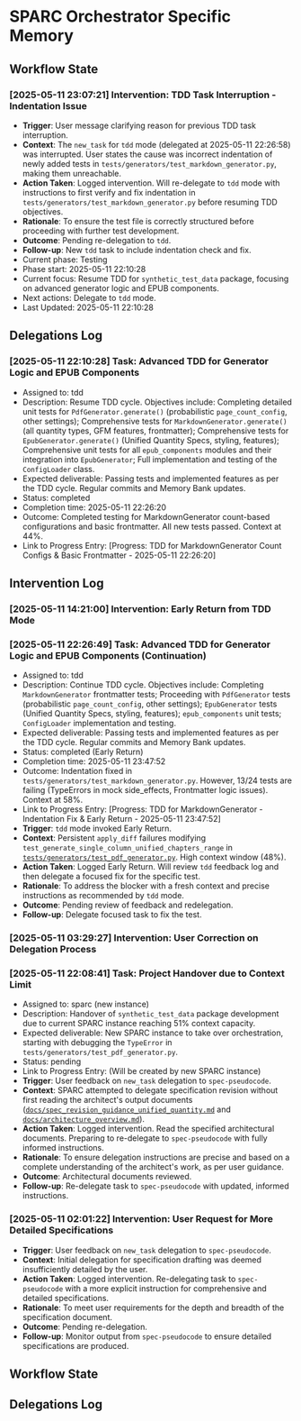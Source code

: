 # SPARC Orchestrator Specific Memory
<!-- Entries below should be added reverse chronologically (newest first) -->

## Workflow State
### [2025-05-11 23:07:21] Intervention: TDD Task Interruption - Indentation Issue
- **Trigger**: User message clarifying reason for previous TDD task interruption.
- **Context**: The `new_task` for `tdd` mode (delegated at 2025-05-11 22:26:58) was interrupted. User states the cause was incorrect indentation of newly added tests in `tests/generators/test_markdown_generator.py`, making them unreachable.
- **Action Taken**: Logged intervention. Will re-delegate to `tdd` mode with instructions to first verify and fix indentation in `tests/generators/test_markdown_generator.py` before resuming TDD objectives.
- **Rationale**: To ensure the test file is correctly structured before proceeding with further test development.
- **Outcome**: Pending re-delegation to `tdd`.
- **Follow-up**: New `tdd` task to include indentation check and fix.
- Current phase: Testing
- Phase start: 2025-05-11 22:10:28
- Current focus: Resume TDD for `synthetic_test_data` package, focusing on advanced generator logic and EPUB components.
- Next actions: Delegate to `tdd` mode.
- Last Updated: 2025-05-11 22:10:28

## Delegations Log
### [2025-05-11 22:10:28] Task: Advanced TDD for Generator Logic and EPUB Components
- Assigned to: tdd
- Description: Resume TDD cycle. Objectives include: Completing detailed unit tests for `PdfGenerator.generate()` (probabilistic `page_count_config`, other settings); Comprehensive tests for `MarkdownGenerator.generate()` (all quantity types, GFM features, frontmatter); Comprehensive tests for `EpubGenerator.generate()` (Unified Quantity Specs, styling, features); Comprehensive unit tests for all `epub_components` modules and their integration into `EpubGenerator`; Full implementation and testing of the `ConfigLoader` class.
- Expected deliverable: Passing tests and implemented features as per the TDD cycle. Regular commits and Memory Bank updates.
- Status: completed
- Completion time: 2025-05-11 22:26:20
- Outcome: Completed testing for MarkdownGenerator count-based configurations and basic frontmatter. All new tests passed. Context at 44%.
- Link to Progress Entry: [Progress: TDD for MarkdownGenerator Count Configs & Basic Frontmatter - 2025-05-11 22:26:20]
## Intervention Log
### [2025-05-11 14:21:00] Intervention: Early Return from TDD Mode
### [2025-05-11 22:26:49] Task: Advanced TDD for Generator Logic and EPUB Components (Continuation)
- Assigned to: tdd
- Description: Continue TDD cycle. Objectives include: Completing `MarkdownGenerator` frontmatter tests; Proceeding with `PdfGenerator` tests (probabilistic `page_count_config`, other settings); `EpubGenerator` tests (Unified Quantity Specs, styling, features); `epub_components` unit tests; `ConfigLoader` implementation and testing.
- Expected deliverable: Passing tests and implemented features as per the TDD cycle. Regular commits and Memory Bank updates.
- Status: completed (Early Return)
- Completion time: 2025-05-11 23:47:52
- Outcome: Indentation fixed in `tests/generators/test_markdown_generator.py`. However, 13/24 tests are failing (TypeErrors in mock side_effects, Frontmatter logic issues). Context at 58%.
- Link to Progress Entry: [Progress: TDD for MarkdownGenerator - Indentation Fix & Early Return - 2025-05-11 23:47:52]
- **Trigger**: `tdd` mode invoked Early Return.
- **Context**: Persistent `apply_diff` failures modifying `test_generate_single_column_unified_chapters_range` in [`tests/generators/test_pdf_generator.py`](tests/generators/test_pdf_generator.py:1). High context window (48%).
- **Action Taken**: Logged Early Return. Will review `tdd` feedback log and then delegate a focused fix for the specific test.
- **Rationale**: To address the blocker with a fresh context and precise instructions as recommended by `tdd` mode.
- **Outcome**: Pending review of feedback and redelegation.
- **Follow-up**: Delegate focused task to fix the test.
### [2025-05-11 03:29:27] Intervention: User Correction on Delegation Process
### [2025-05-11 22:08:41] Task: Project Handover due to Context Limit
- Assigned to: sparc (new instance)
- Description: Handover of `synthetic_test_data` package development due to current SPARC instance reaching 51% context capacity.
- Expected deliverable: New SPARC instance to take over orchestration, starting with debugging the `TypeError` in `tests/generators/test_pdf_generator.py`.
- Status: pending
- Link to Progress Entry: (Will be created by new SPARC instance)
- **Trigger**: User feedback on `new_task` delegation to `spec-pseudocode`.
- **Context**: SPARC attempted to delegate specification revision without first reading the architect's output documents ([`docs/spec_revision_guidance_unified_quantity.md`](docs/spec_revision_guidance_unified_quantity.md) and [`docs/architecture_overview.md`](docs/architecture_overview.md)).
- **Action Taken**: Logged intervention. Read the specified architectural documents. Preparing to re-delegate to `spec-pseudocode` with fully informed instructions.
- **Rationale**: To ensure delegation instructions are precise and based on a complete understanding of the architect's work, as per user guidance.
- **Outcome**: Architectural documents reviewed.
- **Follow-up**: Re-delegate task to `spec-pseudocode` with updated, informed instructions.
### [2025-05-11 02:01:22] Intervention: User Request for More Detailed Specifications
- **Trigger**: User feedback on `new_task` delegation to `spec-pseudocode`.
- **Context**: Initial delegation for specification drafting was deemed insufficiently detailed by the user.
- **Action Taken**: Logged intervention. Re-delegating task to `spec-pseudocode` with a more explicit instruction for comprehensive and detailed specifications.
- **Rationale**: To meet user requirements for the depth and breadth of the specification document.
- **Outcome**: Pending re-delegation.
- **Follow-up**: Monitor output from `spec-pseudocode` to ensure detailed specifications are produced.
<!-- Append intervention details using the format below -->

## Workflow State
<!-- Update current workflow state here (consider if this should be newest first or overwrite) -->

## Delegations Log
<!-- Append new delegation records here -->